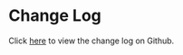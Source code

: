 # Change Log

Click [here](https://github.com/FindoraNetwork/platform/blob/main/docs/CHANGELOG.md) to view the change log on Github.
